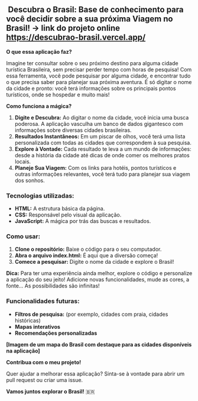 ## ️ Descubra o Brasil: Base de conhecimento para você decidir sobre a sua próxima Viagem no Brasil! -> link do projeto online https://descubrao-brasil.vercel.app/

**O que essa aplicação faz?**

Imagine ter consultar sobre  o seu próximo destino para alguma cidade turística Brasileira, sem precisar perder tempo com horas de pesquisa! Com essa ferramenta, você pode pesquisar por alguma cidade, e encontrar tudo o que precisa saber para planejar sua próxima aventura. É só digitar o nome da cidade e pronto: você terá informações sobre os principais pontos turísticos, onde se hospedar e muito mais!

**Como funciona a mágica?**

1. **Digite e Descubra:** Ao digitar o nome da cidade, você inicia uma busca poderosa. A aplicação vasculha um banco de dados gigantesco com informações sobre diversas cidades brasileiras.
2. **Resultados Instantâneos:** Em um piscar de olhos, você terá uma lista personalizada com todas as cidades que correspondem à sua pesquisa.
3. **Explore à Vontade:** Cada resultado te leva a um mundo de informações: desde a história da cidade até dicas de onde comer os melhores pratos locais.
4. **Planeje Sua Viagem:** Com os links para hotéis, pontos turísticos e outras informações relevantes, você terá tudo para planejar sua viagem dos sonhos.

### **Tecnologias utilizadas:**

* **HTML:** A estrutura básica da página.
* **CSS:** Responsável pelo visual da aplicação.
* **JavaScript:** A mágica por trás das buscas e resultados.

### **Como usar:**

1. **Clone o repositório:** Baixe o código para o seu computador.
2. **Abra o arquivo index.html:** É aqui que a diversão começa!
3. **Comece a pesquisar:** Digite o nome da cidade e explore o Brasil!

**Dica:** Para ter uma experiência ainda melhor, explore o código e personalize a aplicação do seu jeito! Adicione novas funcionalidades, mude as cores, a fonte... As possibilidades são infinitas!

### **Funcionalidades futuras:**

* **Filtros de pesquisa:** (por exemplo, cidades com praia, cidades históricas)
* **Mapas interativos**
* **Recomendações personalizadas**

**[Imagem de um mapa do Brasil com destaque para as cidades disponíveis na aplicação]**

**Contribua com o meu projeto!**

Quer ajudar a melhorar essa aplicação? Sinta-se à vontade para abrir um pull request ou criar uma issue.

**Vamos juntos explorar o Brasil!** 🇧🇷
